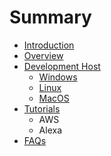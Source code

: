 # Summary

* [Introduction](README.md)
* [Overview](documentation.md)
* [Development Host](awsmd.md)
   * [Windows](windows.md)
   * [Linux](linux.md)
   * [MacOS](install_toolchain.md)
* [Tutorials](tutorials.md)
   * AWS
   * Alexa
* [FAQs](faqs.md)

